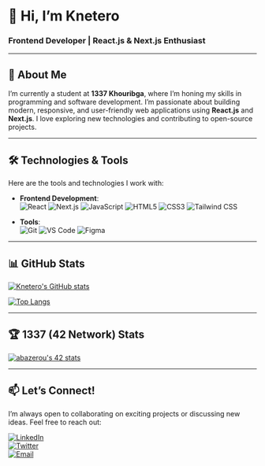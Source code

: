 # 👋 Hi, I’m **Knetero**  
### Frontend Developer | React.js & Next.js Enthusiast  

---

## 🌱 About Me  
I’m currently a student at **1337 Khouribga**, where I’m honing my skills in programming and software development. I’m passionate about building modern, responsive, and user-friendly web applications using **React.js** and **Next.js**. I love exploring new technologies and contributing to open-source projects.

---

## 🛠️ Technologies & Tools  
Here are the tools and technologies I work with:  

- **Frontend Development**:  
  ![React](https://img.shields.io/badge/React-20232A?style=for-the-badge&logo=react&logoColor=61DAFB)
  ![Next.js](https://img.shields.io/badge/Next.js-000000?style=for-the-badge&logo=next.js&logoColor=white)
  ![JavaScript](https://img.shields.io/badge/JavaScript-F7DF1E?style=for-the-badge&logo=javascript&logoColor=black)
  ![HTML5](https://img.shields.io/badge/HTML5-E34F26?style=for-the-badge&logo=html5&logoColor=white)
  ![CSS3](https://img.shields.io/badge/CSS3-1572B6?style=for-the-badge&logo=css3&logoColor=white)
  ![Tailwind CSS](https://img.shields.io/badge/Tailwind_CSS-38B2AC?style=for-the-badge&logo=tailwind-css&logoColor=white)

- **Tools**:  
  ![Git](https://img.shields.io/badge/Git-F05032?style=for-the-badge&logo=git&logoColor=white)
  ![VS Code](https://img.shields.io/badge/VS_Code-007ACC?style=for-the-badge&logo=visual-studio-code&logoColor=white)
  ![Figma](https://img.shields.io/badge/Figma-F24E1E?style=for-the-badge&logo=figma&logoColor=white)

---

## 📊 GitHub Stats  

[![Knetero's GitHub stats](https://github-readme-stats.vercel.app/api?username=knetero&show_icons=true&theme=synthwave)](https://github.com/knetero)  

[![Top Langs](https://github-readme-stats.vercel.app/api/top-langs/?username=knetero&layout=compact&theme=synthwave)](https://github.com/knetero)  

---

## 🏆 1337 (42 Network) Stats  

[![abazerou's 42 stats](https://badge.mediaplus.ma/binary/abazerou)](https://github.com/oakoudad/badge42)  

---


## 📫 Let’s Connect!  
I’m always open to collaborating on exciting projects or discussing new ideas. Feel free to reach out:  

[![LinkedIn](https://img.shields.io/badge/LinkedIn-0077B5?style=for-the-badge&logo=linkedin&logoColor=white)](https://www.linkedin.com/in/your-linkedin-profile/)  
[![Twitter](https://img.shields.io/badge/Twitter-1DA1F2?style=for-the-badge&logo=twitter&logoColor=white)](https://twitter.com/your-twitter-handle)  
[![Email](https://img.shields.io/badge/Email-D14836?style=for-the-badge&logo=gmail&logoColor=white)](mailto:your-email@example.com)  

